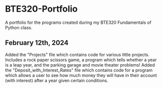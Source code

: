 # BTE320-Portfolio
A portfolio for the programs created during my BTE320 Fundamentals of Python class.

## February 12th, 2024
Added the "Projects" file which contains code for various little projects. Includes a rock paper scissors game, a program which tells whether a year is a leap year, and the parking garage and movie theater problems!
Added the "Deposit_with_Interest_Rates" file which contains code for a program which allows a user to see how much money they will have in their account (with interest) after a year given certain conditions.
